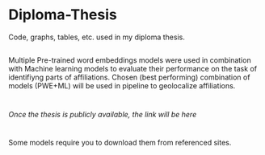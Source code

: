 # Diploma-Thesis
Code, graphs, tables, etc. used in my diploma thesis.

##
Multiple Pre-trained word embeddings models were used in combination with Machine learning models to evaluate their performance on the task of identifiyng parts of affiliations.
Chosen (best performing) combination of models (PWE+ML) will be used in pipeline to geolocalize affiliations.

#
*Once the thesis is publicly available, the link will be here*


#
Some models require you to download them from referenced sites.
